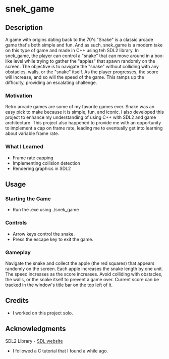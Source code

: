 # snek_game

## Description

A game with origins dating back to the 70's "Snake" is a classic arcade game that's both simple and fun. And as such, snek_game is a modern take on this type of game and made in C++ using teh SDL2 library.
In snek_game, the player can control a "snake" that can move around in a box-like level while trying to gather the "apples" that spawn randomly on the screen.
The objective is to navigate the "snake" without colliding with any obstacles, walls, or the "snake" itself.
As the player progresses, the score will increase, and so will the speed of the game. This ramps up the difficulty, providing an escalating challenge.

### Motivation

Retro arcade games are some of my favorite games ever. Snake was an easy pick to make because it is simple, fun, and iconic. I also developed this project to enhance my understanding of using C++ with SDL2 and game architecture.
This project also happened to provide me with an opportunity to implement a cap on frame rate, leading me to eventually get into learning about variable frame rate.

### What I Learned
- Frame rate capping
- Implementing collision detection
- Rendering graphics in SDL2

## Usage
### Starting the Game
- Run the .exe using ./snek_game

### Controls
- Arrow keys control the snake.
- Press the escape key to exit the game.

### Gameplay
Navigate the snake and collect the apple (the red squares) that appears randomly on the screen.
Each apple increases the snake length by one unit.
The speed increases as the score increases.
Avoid colliding with obstacles, the walls, or the snake itself to prevent a game over.
Current score can be tracked in the window's title bar on the top left of it.

## Credits
- I worked on this project solo.

## Acknowledgments
SDL2 Library - [SDL website](https://www.libsdl.org/)
- I followed a C tutorial that I found a while ago.
